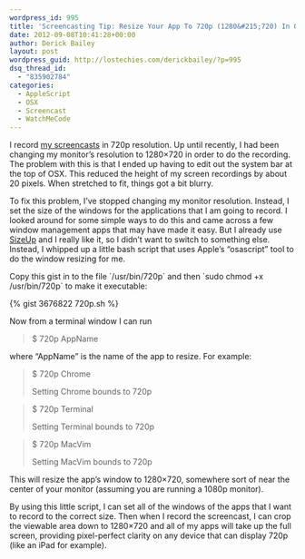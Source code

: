 ```yaml
---
wordpress_id: 995
title: 'Screencasting Tip: Resize Your App To 720p (1280&#215;720) In OSX'
date: 2012-09-08T10:41:28+00:00
author: Derick Bailey
layout: post
wordpress_guid: http://lostechies.com/derickbailey/?p=995
dsq_thread_id:
  - "835902784"
categories:
  - AppleScript
  - OSX
  - Screencast
  - WatchMeCode
---
```

I record [my screencasts](http://www.watchmecode.net/) in 720p resolution. Up until recently, I had been changing my monitor&#8217;s resolution to 1280&#215;720 in order to do the recording. The problem with this is that I ended up having to edit out the system bar at the top of OSX. This reduced the height of my screen recordings by about 20 pixels. When stretched to fit, things got a bit blurry.

To fix this problem, I&#8217;ve stopped changing my monitor resolution. Instead, I set the size of the windows for the applications that I am going to record. I looked around for some simple ways to do this and came across a few window management apps that may have made it easy. But I already use [SizeUp](http://www.irradiatedsoftware.com/sizeup/) and I really like it, so I didn&#8217;t want to switch to something else. Instead, I whipped up a little bash script that uses Apple&#8217;s &#8220;osascript&#8221; tool to do the window resizing for me.

Copy this gist in to the file \`/usr/bin/720p\` and then \`sudo chmod +x /usr/bin/720p\` to  make it executable:

{% gist 3676822 720p.sh %}

Now from a terminal window I can run 

> $ 720p AppName

where &#8220;AppName&#8221; is the name of the app to resize. For example:

> $ 720p Chrome
> 
> Setting Chrome bounds to 720p

> $ 720p Terminal
> 
> Setting Terminal bounds to 720p

> $ 720p MacVim
> 
> Setting MacVim bounds to 720p

This will resize the app&#8217;s window to 1280&#215;720, somewhere sort of near the center of your monitor (assuming you are running a 1080p monitor).

By using this little script, I can set all of the windows of the apps that I want to record to the correct size. Then when I record the screencast, I can crop the viewable area down to 1280&#215;720 and all of my apps will take up the full screen, providing pixel-perfect clarity on any device that can display 720p (like an iPad for example).
